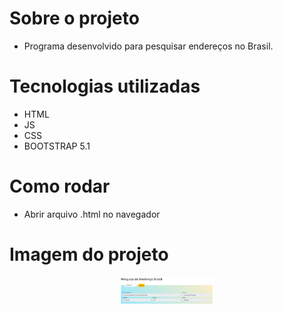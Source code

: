 # Sobre o projeto
- Programa desenvolvido para pesquisar endereços no Brasil.

# Tecnologias utilizadas
- HTML
- JS
- CSS
- BOOTSTRAP 5.1

# Como rodar
- Abrir arquivo .html no navegador

# Imagem do projeto
<p align="center">
  <img width="30%" src="https://github.com/eduardotks/get-data-cep-api/blob/main/imagens/capa.png">
</p>

